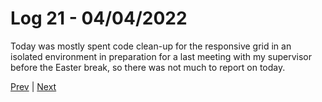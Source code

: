 # Log 21 - 04/04/2022

Today was mostly spent code clean-up for the responsive grid in an isolated environment in preparation for a last meeting with my supervisor before the Easter break, so there was not much to report on today.

[Prev](../mar/22032022.md) | [Next](05042022.md)